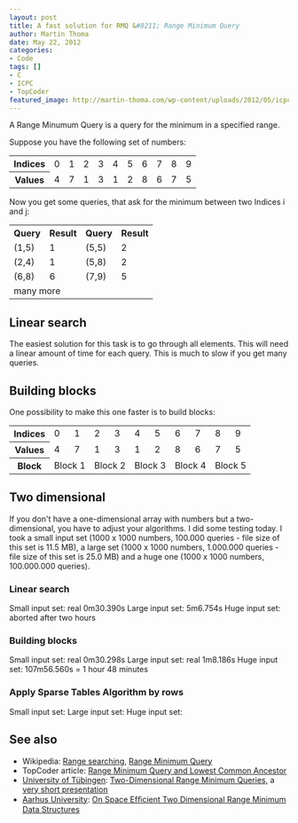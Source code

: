 ```yaml
---
layout: post
title: A fast solution for RMQ &#8211; Range Minimum Query
author: Martin Thoma
date: May 22, 2012
categories: 
- Code
tags: []
- C
- ICPC
- TopCoder
featured_image: http://martin-thoma.com/wp-content/uploads/2012/05/icpc-logo.png
---
```

A Range Minumum Query is a query for the minimum in a specified range.

Suppose you have the following set of numbers:
<table>
<tr>
<th>Indices</th>
<td>0</td>
<td>1</td>
<td>2</td>
<td>3</td>
<td>4</td>
<td>5</td>
<td>6</td>
<td>7</td>
<td>8</td>
<td>9</td>
</tr>
<tr>
<th>Values</th>
<td>4</td>
<td>7</td>
<td>1</td>
<td>3</td>
<td>1</td>
<td>2</td>
<td>8</td>
<td>6</td>
<td>7</td>
<td>5</td>
</tr>
</table>

Now you get some queries, that ask for the minimum between two Indices i and j:
<table>
<tr>
<th>Query</th>
<th>Result</th>
<th>Query</th>
<th>Result</th>
</tr>
<tr>
<td>(1,5)</td>
<td>1</td>
<td>(5,5)</td>
<td>2</td>
</tr>
<tr>
<td>(2,4)</td>
<td>1</td>
<td>(5,8)</td>
<td>2</td>
</tr>
<tr>
<td>(6,8)</td>
<td>6</td>
<td>(7,9)</td>
<td>5</td>
</tr>
<tr>
<td colspan="2">many more</td>
</tr>
</table>

<h2>Linear search</h2>
The easiest solution for this task is to go through all elements. This will need a linear amount of time for each query. This is much to slow if you get many queries.

<h2>Building blocks</h2>
One possibility to make this one faster is to build blocks:
<table>
<tr>
<th>Indices</th>
<td>0</td>
<td>1</td>
<td>2</td>
<td>3</td>
<td>4</td>
<td>5</td>
<td>6</td>
<td>7</td>
<td>8</td>
<td>9</td>
</tr>
<tr>
<th>Values</th>
<td>4</td>
<td>7</td>
<td>1</td>
<td>3</td>
<td>1</td>
<td>2</td>
<td>8</td>
<td>6</td>
<td>7</td>
<td>5</td>
</tr>
<th>Block</th>
<td colspan="2"> Block 1</td>
<td colspan="2"> Block 2</td>
<td colspan="2"> Block 3</td>
<td colspan="2"> Block 4</td>
<td colspan="2"> Block 5</td>
</tr>
</table>

<h2>Two dimensional</h2>
If you don't have a one-dimensional array with numbers but a two-dimensional, you have to adjust your algorithms. I did some testing today. I took a small input set (1000 x 1000 numbers, 100.000 queries - file size of this set is 11.5 MB), a large set (1000 x 1000 numbers, 1.000.000 queries - file size of this set is 25.0 MB) and a huge one (1000 x 1000 numbers, 100.000.000 queries).

<h3>Linear search</h3>
Small input set: real 0m30.390s
Large input set: 5m6.754s
Huge input set: aborted after two hours

<h3>Building blocks</h3>
Small input set: real 0m30.298s
Large input set: real 1m8.186s
Huge input set: 107m56.560s = 1 hour 48 minutes

<h3>Apply Sparse Tables Algorithm by rows</h3>
Small input set:
Large input set:
Huge input set: 


<h2>See also</h2>
<ul>
  <li>Wikipedia: <a href="http://en.wikipedia.org/wiki/Range_searching">Range searching</a>, <a href="http://en.wikipedia.org/wiki/Range_Minimum_Query">Range Minimum Query</a></li>
  <li>TopCoder article: <a href="http://community.topcoder.com/tc?module=Static&d1=tutorials&d2=lowestCommonAncestor#Range_Minimum_Query_%28RMQ%29">Range Minimum Query and Lowest Common Ancestor</a></li>
  <li><a href="http://en.wikipedia.org/wiki/University_of_T%C3%BCbingen">University of Tübingen</a>: <a href="http://ab.inf.uni-tuebingen.de/people/fischer/amir07two.pdf">Two-Dimensional Range Minimum Queries</a>, a <a href="http://www.cs.ucr.edu/~stelo/cpm/cpm07/2D_range_queries_amir.pdf">very short presentation</a></li>
  <li><a href="http://en.wikipedia.org/wiki/Aarhus_University">Aarhus University</a>: <a href="http://www.cs.au.dk/~gerth/papers/algorithmica12min.pdf">On Space Efﬁcient Two Dimensional Range Minimum Data Structures</a></li>
</ul>